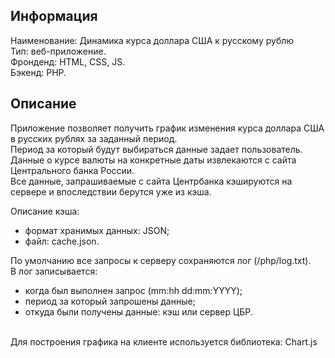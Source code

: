 ## Информация
Наименование: Динамика курса доллара США к русскому рублю<br />
Тип: веб-приложение.<br />
Фронденд: HTML, CSS, JS.<br />
Бэкенд: PHP.<br />

## Описание
Приложение позволяет получить график изменения курса доллара США в русских рублях за заданный период.<br />
Период за который будут выбираться данные задает пользователь.<br />
Данные о курсе валюты на конкретные даты извлекаются с сайта Центрального банка России.<br />
Все данные, запрашиваемые с сайта Центрбанка кэшируются на сервере и впоследствии берутся уже из кэша.<br />

Описание кэша:
- формат хранимых данных: JSON;
- файл: cache.json.

По умолчанию все запросы к серверу сохраняются лог (/php/log.txt).<br />
В лог записывается:
- когда был выполнен запрос (mm:hh dd:mm:YYYY);
- период за который запрошены данные;
- откуда были получены данные: кэш или сервер ЦБР.
<br />
Для построения графика на клиенте используется библиотека: Chart.js<br />
